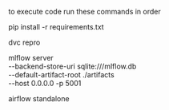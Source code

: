 to execute code run these commands in order


pip install -r requirements.txt

dvc repro


mlflow server \
--backend-store-uri sqlite:///mlflow.db \
--default-artifact-root ./artifacts \
--host 0.0.0.0 -p 5001


airflow standalone